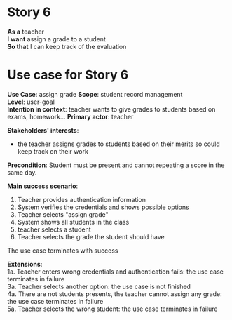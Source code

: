 # Story 6
**As a** teacher  
**I want** assign a grade to a student  
**So that** I can keep track of the evaluation  

# Use case for Story 6
**Use Case**: assign grade
**Scope**: student record management  
**Level**: user-goal  
**Intention in context**: teacher wants to give grades to students based on exams, homework...
**Primary actor**: teacher

**Stakeholders' interests**:
* the teacher assigns grades to students based on their merits so could keep track on their work

**Precondition**:  Student must be present and cannot repeating a score in the same day.

**Main success scenario**: 
1. Teacher provides authentication information
2. System verifies the credentials and shows possible options
3. Teacher selects "assign grade"
4. System shows all students in the class
5. teacher selects a student
6. Teacher selects the grade the student should have

The use case terminates with success

**Extensions**:  
1a. Teacher enters wrong credentials and authentication fails: the use case terminates in failure   
3a. Teacher selects another option: the use case is not finished  
4a. There are not students presents, the teacher cannot assign any grade: the use case terminates in failure  
5a. Teacher selects the wrong student: the use case terminates in failure

